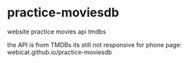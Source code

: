 # practice-moviesdb
website practice movies api tmdbs

the API is from TMDBs its still not responsive for phone
page: webicat.github.io/practice-moviesdb

